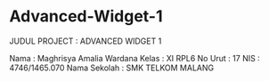 # Advanced-Widget-1

JUDUL PROJECT : ADVANCED WIDGET 1


Nama          : Maghrisya Amalia Wardana 
Kelas         : XI RPL6
No Urut       : 17
NIS           : 4746/1465.070
Nama Sekolah  : SMK TELKOM MALANG

